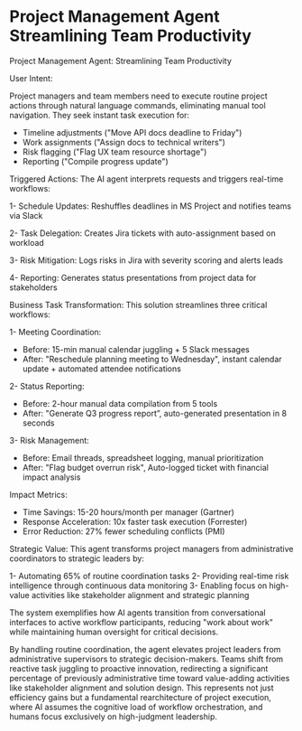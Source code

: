 # Project Management Agent Streamlining Team Productivity


Project Management Agent: Streamlining Team Productivity

User Intent:

Project managers and team members need to execute routine project actions through natural language commands, eliminating manual tool navigation. They seek instant task execution for:
- Timeline adjustments ("Move API docs deadline to Friday")
- Work assignments ("Assign docs to technical writers")
- Risk flagging ("Flag UX team resource shortage")
- Reporting ("Compile progress update")

Triggered Actions:
The AI agent interprets requests and triggers real-time workflows:

1- Schedule Updates: Reshuffles deadlines in MS Project and notifies teams via Slack

2- Task Delegation: Creates Jira tickets with auto-assignment based on workload

3- Risk Mitigation: Logs risks in Jira with severity scoring and alerts leads

4- Reporting: Generates status presentations from project data for stakeholders

Business Task Transformation:
This solution streamlines three critical workflows:

1- Meeting Coordination:
- Before: 15-min manual calendar juggling + 5 Slack messages
- After: "Reschedule planning meeting to Wednesday", instant calendar update + automated attendee notifications

2- Status Reporting:
- Before: 2-hour manual data compilation from 5 tools
- After: "Generate Q3 progress report”, auto-generated presentation in 8 seconds


3- Risk Management:
- Before: Email threads, spreadsheet logging, manual prioritization
- After: "Flag budget overrun risk", Auto-logged ticket with financial impact analysis

Impact Metrics:

- Time Savings: 15-20 hours/month per manager (Gartner)
- Response Acceleration: 10x faster task execution (Forrester)
- Error Reduction: 27% fewer scheduling conflicts (PMI)

Strategic Value:
This agent transforms project managers from administrative coordinators to strategic leaders by:

1- Automating 65% of routine coordination tasks
2- Providing real-time risk intelligence through continuous data monitoring
3- Enabling focus on high-value activities like stakeholder alignment and strategic planning

The system exemplifies how AI agents transition from conversational interfaces to active workflow participants, reducing "work about work" while maintaining human oversight for critical decisions.

By handling routine coordination, the agent elevates project leaders from administrative supervisors to strategic decision-makers. Teams shift from reactive task juggling to proactive innovation, redirecting a significant percentage of previously administrative time toward value-adding activities like stakeholder alignment and solution design. This represents not just efficiency gains but a fundamental rearchitecture of project execution, where AI assumes the cognitive load of workflow orchestration, and humans focus exclusively on high-judgment leadership.
